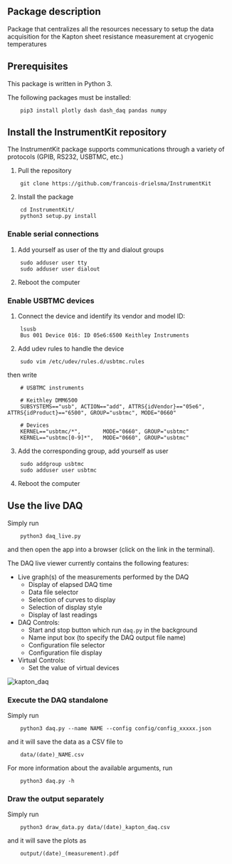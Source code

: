 ## Package description

Package that centralizes all the resources necessary
to setup the data acquisition for the Kapton sheet
resistance measurement at cryogenic temperatures

## Prerequisites

This package is written in Python 3.

The following packages must be installed:

```
    pip3 install plotly dash dash_daq pandas numpy
```

## Install the InstrumentKit repository

The InstrumentKit package supports communications through
a variety of protocols (GPIB, RS232, USBTMC, etc.)

1. Pull the repository

```
    git clone https://github.com/francois-drielsma/InstrumentKit
```

2. Install the package

```
    cd InstrumentKit/
    python3 setup.py install
```

### Enable serial connections

1. Add yourself as user of the tty and dialout groups

```
    sudo adduser user tty
    sudo adduser user dialout
``` 

2. Reboot the computer

### Enable USBTMC devices

1. Connect the device and identify its vendor and model ID:

```
    lsusb
    Bus 001 Device 016: ID 05e6:6500 Keithley Instruments 
```

2. Add udev rules to handle the device

```
    sudo vim /etc/udev/rules.d/usbtmc.rules
```
then write
```
    # USBTMC instruments

    # Keithley DMM6500
    SUBSYSTEMS=="usb", ACTION=="add", ATTRS{idVendor}=="05e6", ATTRS{idProduct}=="6500", GROUP="usbtmc", MODE="0660"

    # Devices
    KERNEL=="usbtmc/*",       MODE="0660", GROUP="usbtmc"
    KERNEL=="usbtmc[0-9]*",   MODE="0660", GROUP="usbtmc"
```

3. Add the corresponding group, add yourself as user

```
    sudo addgroup usbtmc
    sudo adduser user usbtmc
```

4. Reboot the computer

## Use the live DAQ

Simply run

```
    python3 daq_live.py
```
and then open the app into a browser (click on the link in the terminal).

The DAQ live viewer currently contains the following features:
 - Live graph(s) of the measurements performed by the DAQ
   - Display of elapsed DAQ time
   - Data file selector
   - Selection of curves to display
   - Selection of display style
   - Display of last readings
 - DAQ Controls:
   - Start and stop button which run `daq.py` in the background
   - Name input box (to specify the DAQ output file name)
   - Configuration file selector
   - Configuration file display
 - Virtual Controls:
   - Set the value of virtual devices

![kapton_daq](https://francois-drielsma.github.io/kapton_daq/kapton_daq.png)

### Execute the DAQ standalone

Simply run

```
    python3 daq.py --name NAME --config config/config_xxxxx.json
```
and it will save the data as a CSV file to
```
    data/(date)_NAME.csv
```
For more information about the available arguments, run
```
    python3 daq.py -h
```

### Draw the output separately

Simply run

```
    python3 draw_data.py data/(date)_kapton_daq.csv
```
and it will save the plots as
```
    output/(date)_(measurement).pdf
```
